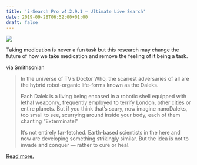 ```yaml
---
title: 'i-Search Pro v4.2.9.1 – Ultimate Live Search'
date: 2019-09-28T06:52:00+01:00
draft: false
---
```


[![](https://cdn-blog.adafruit.com/uploads/2019/09/e_coli-600x450.jpg)](https://www.smithsonianmag.com/innovation/how-tiny-microbe-propelled-bots-could-deliver-drugs-in-our-bodies-180973211/)

Taking medication is never a fun task but this research may change the future of how we take medication and remove the feeling of it being a task.

via Smithsonian

> In the universe of TV’s Doctor Who, the scariest adversaries of all are the hybrid robot-organic life-forms known as the Daleks.
> 
> Each Dalek is a living being encased in a robotic shell equipped with lethal weaponry, frequently employed to terrify London, other cities or entire planets. But if you think that’s scary, now imagine nanoDaleks, too small to see, scurrying around inside your body, each of them chanting “Exterminate!”
> 
> It’s not entirely far-fetched. Earth-based scientists in the here and now are developing something strikingly similar. But the idea is not to invade and conquer — rather to cure or heal.

[Read more.](https://www.smithsonianmag.com/innovation/how-tiny-microbe-propelled-bots-could-deliver-drugs-in-our-bodies-180973211/)